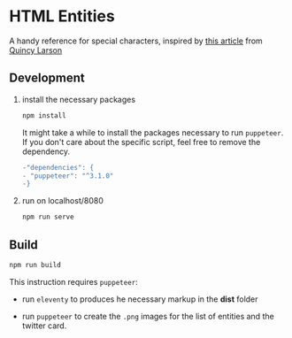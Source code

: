 # HTML Entities

A handy reference for special characters, inspired by [this article](https://www.freecodecamp.org/news/html-entities-symbols-special-character-codes-list/) from [Quincy Larson](https://twitter.com/ossia)

## Development

1. install the necessary packages

   ```bash
   npm install
   ```

   It might take a while to install the packages necessary to run `puppeteer`. If you don't care about the specific script, feel free to remove the dependency.

   ```diff
   -"dependencies": {
   - "puppeteer": "^3.1.0"
   -}
   ```

2. run on localhost/8080

   ```bash
   npm run serve
   ```

## Build

```bash
npm run build
```

This instruction requires `puppeteer`:

- run `eleventy` to produces he necessary markup in the **dist** folder

- run `puppeteer` to create the `.png` images for the list of entities and the twitter card.
